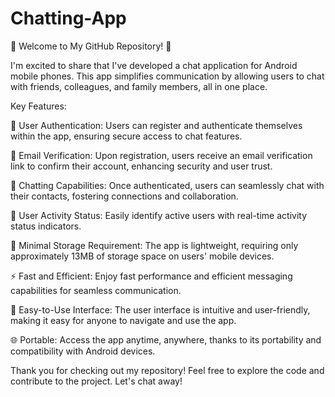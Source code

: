 # Chatting-App
📱 Welcome to My GitHub Repository! 🎉

I'm excited to share that I've developed a chat application for Android mobile phones. This app simplifies communication by allowing users to chat with friends, colleagues, and family members, all in one place.

Key Features:

🔐 User Authentication: Users can register and authenticate themselves within the app, ensuring secure access to chat features.

📧 Email Verification: Upon registration, users receive an email verification link to confirm their account, enhancing security and user trust.

👥 Chatting Capabilities: Once authenticated, users can seamlessly chat with their contacts, fostering connections and collaboration.

📶 User Activity Status: Easily identify active users with real-time activity status indicators.

💾 Minimal Storage Requirement: The app is lightweight, requiring only approximately 13MB of storage space on users' mobile devices.

⚡ Fast and Efficient: Enjoy fast performance and efficient messaging capabilities for seamless communication.

🎨 Easy-to-Use Interface: The user interface is intuitive and user-friendly, making it easy for anyone to navigate and use the app.

🌐 Portable: Access the app anytime, anywhere, thanks to its portability and compatibility with Android devices.

Thank you for checking out my repository! Feel free to explore the code and contribute to the project. Let's chat away!

